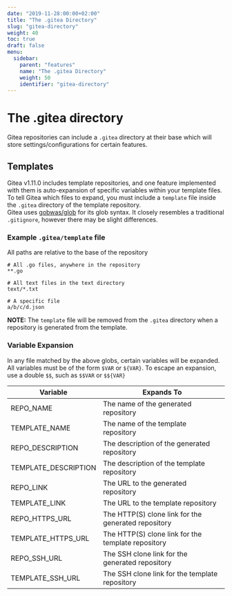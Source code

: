 ```yaml
---
date: "2019-11-28:00:00+02:00"
title: "The .gitea Directory"
slug: "gitea-directory"
weight: 40
toc: true
draft: false
menu:
  sidebar:
    parent: "features"
    name: "The .gitea Directory"
    weight: 50
    identifier: "gitea-directory"
---
```


# The .gitea directory
Gitea repositories can include a `.gitea` directory at their base which will store settings/configurations for certain features.

## Templates
Gitea v1.11.0 includes template repositories, and one feature implemented with them is auto-expansion of specific variables within your template files.  
To tell Gitea which files to expand, you must include a `template` file inside the `.gitea` directory of the template repository.  
Gitea uses [gobwas/glob](https://github.com/gobwas/glob) for its glob syntax. It closely resembles a traditional `.gitignore`, however there may be slight differences.

### Example `.gitea/template` file  
All paths are relative to the base of the repository
```gitignore
# All .go files, anywhere in the repository
**.go

# All text files in the text directory
text/*.txt

# A specific file
a/b/c/d.json
```
**NOTE:** The `template` file will be removed from the `.gitea` directory when a repository is generated from the template.

### Variable Expansion
In any file matched by the above globs, certain variables will be expanded.  
All variables must be of the form `$VAR` or `${VAR}`. To escape an expansion, use a double `$$`, such as `$$VAR` or `$${VAR}`

| Variable             | Expands To                                          |
|----------------------|-----------------------------------------------------|
| REPO_NAME            | The name of the generated repository                |
| TEMPLATE_NAME        | The name of the template repository                 |
| REPO_DESCRIPTION     | The description of the generated repository         |
| TEMPLATE_DESCRIPTION | The description of the template repository          |
| REPO_LINK            | The URL to the generated repository                 |
| TEMPLATE_LINK        | The URL to the template repository                  |
| REPO_HTTPS_URL       | The HTTP(S) clone link for the generated repository |
| TEMPLATE_HTTPS_URL   | The HTTP(S) clone link for the template repository  |
| REPO_SSH_URL         | The SSH clone link for the generated repository     |
| TEMPLATE_SSH_URL     | The SSH clone link for the template repository      |
